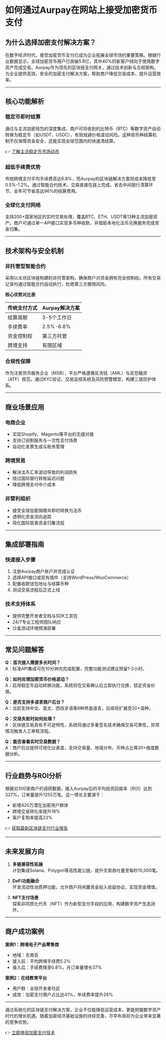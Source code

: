 # 如何通过Aurpay在网站上接受加密货币支付  

## 为什么选择加密支付解决方案？  

在数字经济时代，接受加密货币支付已成为企业拓展全球市场的重要策略。根据行业数据显示，全球加密货币用户已突破5.8亿，其中40%的新客户倾向于使用数字资产完成交易。Aurpay作为领先的区块链支付网关，通过技术创新与合规架构，为企业提供高效、安全的加密支付解决方案，帮助商户降低交易成本、提升运营效率。  

---

## 核心功能解析  

### 稳定币即时结算  
通过与主流加密钱包的深度集成，商户可将收到的比特币（BTC）等数字资产自动转换为稳定币（如USDT、USDC），有效规避价格波动风险。这种双币种结算机制不仅保障资金安全，还能实现全球范围内的快速清结算。  

👉 [了解主流稳定币市场动态](https://bit.ly/okx_welcome)  

### 超低手续费优势  
传统跨境支付平均手续费高达6.8%，而Aurpay的区块链解决方案将成本降低至0.5%-1.2%。通过智能合约技术，交易直接在链上完成，省去中间银行清算环节，全年可节省高达96%的结算费用。  

### 全球化支付网络  
支持200+国家地区的实时交易处理，覆盖BTC、ETH、USDT等13种主流加密资产。商户可通过单一API接口实现多币种收款，并借助本地化法币兑换服务完成资金归集。  

---

## 技术架构与安全机制  

### 非托管型智能合约  
采用以太坊区块链构建的非托管架构，确保商户对资金拥有完全控制权。所有交易记录均通过智能合约自动执行，杜绝第三方挪用风险。  

**核心优势对比表**  

| 传统支付方式 | Aurpay解决方案 |  
|--------------|----------------|  
| 结算周期     | 3-5个工作日    | 实时到账       |  
| 手续费率     | 2.5%-6.8%      | 0.5%-1.2%      |  
| 资金控制权   | 第三方托管     | 商户自主掌控   |  
| 跨境支持     | 有限区域       | 全球200+国家   |  

### 合规性保障  
作为注册货币服务企业（MSB），平台严格遵循反洗钱（AML）与反恐融资（ATF）规范。通过KYC验证、交易监控系统及风险预警模型，构建三层防护体系。  

---

## 商业场景应用  

### 电商企业  
- 实现Shopify、Magento等平台的无缝对接  
- 支持订阅制服务与一次性支付场景  
- 自动化发票生成与账务管理  

### 跨境贸易  
- 解决法币汇率波动导致的利润损失  
- 绕过国际银行转账延迟问题  
- 降低跨境支付中介成本  

### 非营利组织  
- 接受全球加密捐赠并即时转换为法币  
- 透明化资金流向追踪  
- 简化国际慈善资金归集流程  

---

## 集成部署指南  

### 快速接入步骤  
1. 注册Aurpay商户账户并完成认证  
2. 选择API接口或现有插件（支持WordPress/WooCommerce）  
3. 配置收款钱包地址与结算币种  
4. 测试交易流程后正式上线  

### 技术支持体系  
- 提供完整开发者文档与SDK工具包  
- 24/7专业工程师团队响应  
- 沙盒测试环境预演部署  

---

## 常见问题解答  

**Q：首次接入需要多长时间？**  
A：标准API集成可在10分钟内完成配置，完整功能测试建议预留1-2小时。  

**Q：如何处理加密货币价格波动？**  
A：启用稳定币自动转换功能，系统将在交易确认后立即执行兑换，锁定资金价值。  

**Q：是否支持多语言商户后台？**  
A：当前支持中文、英文、西班牙语等8种界面语言，后续将扩展至20+语种。  

**Q：交易失败时如何处理？**  
A：区块链交易具有不可逆特性，系统将通过多重签名技术确保交易可靠性，异常情况触发人工审核流程。  

**Q：能否查看实时交易数据？**  
A：商户后台提供可视化仪表盘，支持交易量、地域分布、币种占比等20+维度数据分析。  

---

## 行业趋势与ROI分析  

根据对300家商户的调研数据，接入Aurpay后的平均投资回报率（ROI）达到327%，订单量提升1255万笔。这一增长主要源于：  
- 新增420万潜在加密用户群体  
- 跨境交易转化率提升18%  
- 客户复购率提高23%  

👉 [获取最新区块链支付行业报告](https://bit.ly/okx_welcome)  

---

## 未来发展方向  

1. **多链兼容性拓展**  
计划集成Solana、Polygon等高性能公链，提升交易吞吐量至每秒10,000笔。  

2. **DeFi功能融合**  
开发流动性池质押功能，允许商户将闲置资金投入收益协议，实现资金增值。  

3. **NFT支付场景**  
探索非同质化代币（NFT）作为新型支付手段的应用，构建数字资产生态闭环。  

---

## 商户成功案例  

**案例1：跨境电子产品零售商**  
- 地域：东南亚  
- 接入前：平均跨境手续费5.2%  
- 接入后：手续费降至0.8%，月订单量增长37%  

**案例2：在线教育平台**  
- 用户群：全球开发者社区  
- 成效：加密支付用户占比达41%，年续费率提升28%  

---

通过系统化的区块链支付解决方案，企业不仅能降低运营成本，更能把握数字资产时代的增长机遇。随着加密经济基础设施的持续完善，尽早布局将为企业带来显著的竞争优势。  

👉 [立即体验加密支付技术](https://bit.ly/okx_welcome)
